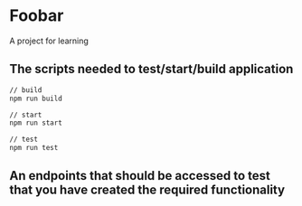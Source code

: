 # Foobar

A project for learning

## The scripts needed to test/start/build application

```bash
// build
npm run build

// start
npm run start

// test
npm run test
```

## An endpoints that should be accessed to test that you have created the required functionality

```bash

```
